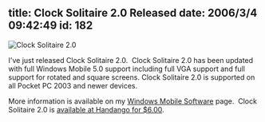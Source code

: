 title: Clock Solitaire 2.0 Released
date: 2006/3/4 09:42:49
id: 182
---
![Clock Solitaire 2.0](/software/pocketpc/clocksol/ClockSolScreen.jpg)

I've just released Clock Solitaire 2.0.  Clock Solitaire 2.0 has been updated with full Windows Mobile 5.0 support including full VGA support and full support for rotated and square screens. Clock Solitaire 2.0 is supported on all Pocket PC 2003 and newer devices.

More information is available on my [Windows Mobile Software](WindowsMobileSoftware.aspx) page.  Clock Solitaire 2.0 is [available at Handango for $6.00](http://www.handango.com/affiliate/PlatformProductDetail.jsp?programId=58&affiliateId=2062&aCredit=1&productId=55615).